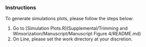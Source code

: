 ### Instructions
To generate simulations plots, please follow the steps below:
1. Go to [Simulation Plots.R](Supplemental/Trimming and Winsorization/Manuscript/Manuscript Figure 4/README.md)
2. On Line, please set the work directory at your discretion.

